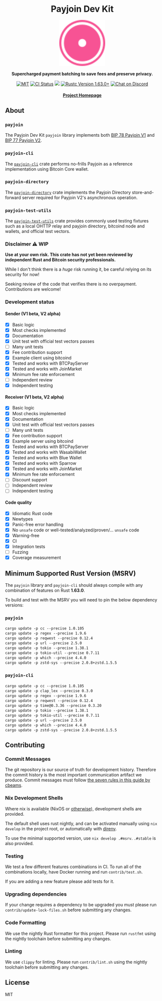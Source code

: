 <div align="center">
  <h1>Payjoin Dev Kit</h1>

  <img src="./static/monad.svg" width="150" />

  <p>
    <strong>Supercharged payment batching to save fees and preserve privacy.</strong>
  </p>

  <p>
    <a href="https://github.com/payjoin/rust-payjoin/blob/master/LICENSE.md"><img alt="MIT" src="https://img.shields.io/badge/License-MIT-blue"/></a>
    <a href="https://github.com/payjoin/rust-payjoin/actions/workflows/rust.yml"><img alt="CI Status" src="https://github.com/payjoin/rust-payjoin/actions/workflows/rust.yml/badge.svg"></a>
    <a href="https://coveralls.io/github/payjoin/rust-payjoin?branch=master"><img src="https://coveralls.io/repos/github/payjoin/rust-payjoin/badge.svg?branch=master"/></a>
    <a href="https://blog.rust-lang.org/2022/08/11/Rust-1.63.0.html"><img alt="Rustc Version 1.63.0+" src="https://img.shields.io/badge/rustc-1.63.0%2B-lightgrey.svg"/></a>
    <a href="https://discord.gg/XgFZstSJ"><img alt="Chat on Discord" src="https://img.shields.io/discord/1120791584674435134?logo=discord"></a>
  </p>

  <h4>
    <a href="https://payjoindevkit.org">Project Homepage</a>
  </h4>
</div>

## About

### `payjoin`

The Payjoin Dev Kit `payjoin` library implements both [BIP 78 Payjoin V1](https://github.com/bitcoin/bips/blob/master/bip-0078.mediawiki) and [BIP 77 Payjoin V2](https://github.com/bitcoin/bips/pull/1483).

### `payjoin-cli`

The [`payjoin-cli`](https://github.com/payjoin/rust-payjoin/tree/master/payjoin-cli) crate performs no-frills Payjoin as a reference implementation using Bitcoin Core wallet.

### `payjoin-directory`

The [`payjoin-directory`](https://github.com/payjoin/rust-payjoin/tree/master/payjoin-directory) crate implements the Payjoin Directory store-and-forward server required for Payjoin V2's asynchronous operation.

### `payjoin-test-utils`

The [`payjoin-test-utils`](https://github.com/payjoin/rust-payjoin/tree/master/payjoin-test-utils) crate provides commonly used testing fixtures such as a local OHTTP relay and payjoin directory, bitcoind node and wallets, and official test vectors.

### Disclaimer ⚠️ WIP

**Use at your own risk. This crate has not yet been reviewed by independent Rust and Bitcoin security professionals.**

While I don't think there is a _huge_ risk running it, be careful relying on its security for now!

Seeking review of the code that verifies there is no overpayment. Contributions are welcome!

### Development status

#### Sender (V1 beta, V2 alpha)

- [x] Basic logic
- [x] Most checks implemented
- [x] Documentation
- [x] Unit test with official test vectors passes
- [ ] Many unit tests
- [x] Fee contribution support
- [x] Example client using bitcoind
- [x] Tested and works with BTCPayServer
- [x] Tested and works with JoinMarket
- [x] Minimum fee rate enforcement
- [ ] Independent review
- [x] Independent testing

#### Receiver (V1 beta, V2 alpha)

- [x] Basic logic
- [x] Most checks implemented
- [x] Documentation
- [x] Unit test with official test vectors passes
- [ ] Many unit tests
- [x] Fee contribution support
- [x] Example server using bitcoind
- [x] Tested and works with BTCPayServer
- [x] Tested and works with WasabiWallet
- [x] Tested and works with Blue Wallet
- [x] Tested and works with Sparrow
- [x] Tested and works with JoinMarket
- [x] Minimum fee rate enforcement
- [ ] Discount support
- [ ] Independent review
- [ ] Independent testing

#### Code quality

- [x] Idiomatic Rust code
- [x] Newtypes
- [x] Panic-free error handling
- [x] No `unsafe` code or well-tested/analyzed/proven/... `unsafe` code
- [x] Warning-free
- [x] CI
- [x] Integration tests
- [ ] Fuzzing
- [x] Coverage measurement

## Minimum Supported Rust Version (MSRV)

The `payjoin` library and `payjoin-cli` should always compile with any combination of features on Rust **1.63.0**.

To build and test with the MSRV you will need to pin the below dependency versions:

### `payjoin`

```shell
cargo update -p cc --precise 1.0.105
cargo update -p regex --precise 1.9.6
cargo update -p reqwest --precise 0.12.4
cargo update -p url --precise 2.5.0
cargo update -p tokio --precise 1.38.1
cargo update -p tokio-util --precise 0.7.11
cargo update -p which --precise 4.4.0
cargo update -p zstd-sys --precise 2.0.8+zstd.1.5.5
```

### `payjoin-cli`

```shell
cargo update -p cc --precise 1.0.105
cargo update -p clap_lex --precise 0.3.0
cargo update -p regex --precise 1.9.6
cargo update -p reqwest --precise 0.12.4
cargo update -p time@0.3.36 --precise 0.3.20
cargo update -p tokio --precise 1.38.1
cargo update -p tokio-util --precise 0.7.11
cargo update -p url --precise 2.5.0
cargo update -p which --precise 4.4.0
cargo update -p zstd-sys --precise 2.0.8+zstd.1.5.5
```

## Contributing

### Commit Messages

The git repository is our source of truth for development history. Therefore the commit history is the most important communication
artifact we produce. Commit messages must follow [the seven rules in this guide by cbeams](https://cbea.ms/git-commit/#seven-rules).

### Nix Development Shells

Where nix is available (NixOS or
[otherwise](https://determinate.systems/nix-installer/)), development shells are provided.

The default shell uses rust nightly, and can be activated manually using `nix
develop` in the project root, or automatically with
[direnv](https://determinate.systems/posts/nix-direnv/).

To use the minimal supported version, use `nix develop .#msrv`. `.#stable` is
also provided.

### Testing

We test a few different features combinations in CI. To run all of the combinations locally, have Docker running and run `contrib/test.sh`.

If you are adding a new feature please add tests for it.

### Upgrading dependencies

If your change requires a dependency to be upgraded you must please run `contrib/update-lock-files.sh` before submitting any changes.

### Code Formatting

We use the nightly Rust formatter for this project. Please run `rustfmt` using the nightly toolchain before submitting any changes.

### Linting

We use `clippy` for linting. Please run `contrib/lint.sh` using the nightly toolchain before submitting any changes.

## License

MIT
